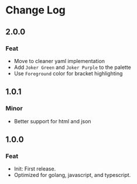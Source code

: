# Change Log

## 2.0.0
### Feat
- Move to cleaner yaml implementation
- Add `Joker Green` and `Joker Purple` to the palette
- Use `Foreground` color for bracket highlighting

## 1.0.1
### Minor
- Better support for html and json

## 1.0.0
### Feat
- Init: First release.
- Optimized for golang, javascript, and typescript.

